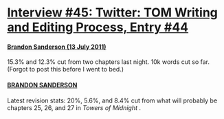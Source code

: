 # [Interview #45: Twitter: TOM Writing and Editing Process, Entry #44](https://www.theoryland.com/intvmain.php?i=45#44)

#### [Brandon Sanderson (13 July 2011)](http://twitter.com/BrandonSandrson/status/18456362019)

15.3% and 12.3% cut from two chapters last night. 10k words cut so far. (Forgot to post this before I went to bed.)

#### [BRANDON SANDERSON](http://twitter.com/BrandonSandrson/status/18489586318)

Latest revision stats: 20%, 5.6%, and 8.4% cut from what will probably be chapters 25, 26, and 27 in
*Towers of Midnight*
.

